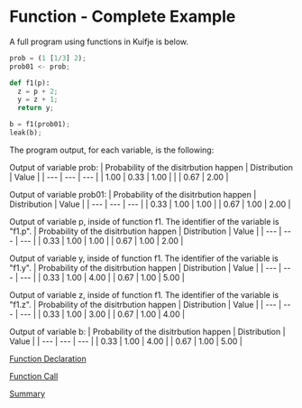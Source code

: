 # Function - Complete Example

A full program using functions in Kuifje is below.

```python
prob = (1 [1/3] 2);
prob01 <- prob;

def f1(p):
  z = p + 2;
  y = z + 1;
  return y;

b = f1(prob01);
leak(b);
```

The program output, for each variable, is the following:

Output of variable prob:
| Probability of the disitrbution happen | Distribution | Value | 
| --- | --- | --- |
| 1.00 | 0.33 | 1.00 |
| | 0.67 | 2.00 |

Output of variable prob01:
| Probability of the disitrbution happen | Distribution | Value | 
| --- | --- | --- |
| 0.33 | 1.00 | 1.00 |
| 0.67 | 1.00 | 2.00 |

Output of variable p, inside of function f1.
The identifier of the variable is "f1.p".
| Probability of the disitrbution happen | Distribution | Value | 
| --- | --- | --- |
| 0.33 | 1.00 | 1.00 |
| 0.67 | 1.00 | 2.00 |

Output of variable y, inside of function f1.
The identifier of the variable is "f1.y".
| Probability of the disitrbution happen | Distribution | Value | 
| --- | --- | --- |
| 0.33 | 1.00 | 4.00 |
| 0.67 | 1.00 | 5.00 |

Output of variable z, inside of function f1.
The identifier of the variable is "f1.z".
| Probability of the disitrbution happen | Distribution | Value | 
| --- | --- | --- |
| 0.33 | 1.00 | 3.00 |
| 0.67 | 1.00 | 4.00 |

Output of variable b:
| Probability of the disitrbution happen | Distribution | Value | 
| --- | --- | --- |
| 0.33 | 1.00 | 4.00 |
| 0.67 | 1.00 | 5.00 |

[Function Declaration](https://github.com/gleisonsdm/Kuifje-Documentation/blob/main/Chapter%2008/Function%20Declaration.md)

[Function Call](https://github.com/gleisonsdm/Kuifje-Documentation/blob/main/Chapter%2008/Function%20Call.md)

[Summary](https://github.com/gleisonsdm/Kuifje-Documentation)
